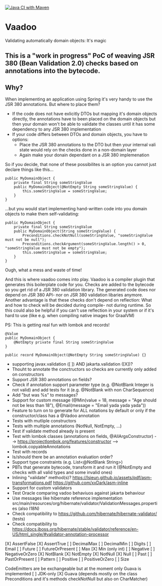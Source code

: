 [![Java CI with Maven](https://github.com/pfichtner/vaadoo/actions/workflows/maven.yml/badge.svg)](https://github.com/pfichtner/vaadoo/actions/workflows/maven.yml)

# Vaadoo
Validating automatically domain objects: It's magic

## This is a "work in progress" PoC of weaving JSR 380 (Bean Validation 2.0) checks based on annotations into the bytecode. 

## Why? 
When implementing an application using Spring it's very handy to use the JSR 380 annotations. But where to place them? 
- If the code does not have exlicitly DTOs but mapping it's domain objects directly, the annotations have to been placed on the domain objects but then your domain won't be able to validate the classes until it has some dependency to any JSR 380 implementation
- If your code differs between DTOs and domain objects, you have to options: 
  - Place the JSR 380 annotations to the DTO but then your internal vali state would rely on the checks done in a non-domain layer
  - Again make your donain dependant on a JSR 380 implemenation

So if you decide, that none of these possibilites is an option you cannot just declare things like this...

```
public MyDomainObject {
    private final String someStringValue
    public MyDomainObject(@NotEmpty String someStringValue) {
        this.someStringValue = someStringValue;
    }
}
```

...but you would start implementing hand-written code into you domain objects to make them self-validating: 

```
public MyDomainObject {
    private final String someStringValue
    public MyDomainObject(String someStringValue) {
        Preconditions.checkNotNull(someStringValue, "someStringValue must not be null");
        Preconditions.checkArgument(someStringValue.length() > 0, "someStringValue must not be empty");
        this.someStringValue = someStringValue;
    }
}
```

Ough, what a mess and waste of time! 

And this is where vaadoo comes into play. Vaadoo is a compiler plugin that generates this boilerplate code for you. Checks are added to the bytecode so you get rid of a JSR 380 validation library. The generated code does nor depend on JSR 380 API- nor on JSR 380 validation libaries anymore. Another advantage is that these checks don't depend on reflection: What and how to check will be decided during compile- not during runtime. So this could also be helpful if you can't use reflection in your system or if it's hard to use (like e.g. when compiling native images for GraalVM)


PS: This is getting real fun with lombok and records! 
```
@Value
public MyDomainObject {
    @NotEmpty private final String someStringValue
}
```

```
public record MyDomainObject(@NotEmpty String someStringValue) {}
```



- supporting javax.validation ([ ]) AND jakarta.validation ([X])?
- Thouht to annotate the conctructors so checks are currently only added on constructors
- Support JSR 380 annotations on fields?
- Check if annotation support parameter type (e.g. @NotBlank Integer is not valid) and add tests for it (e.g. @NotBlank with non CharSequence)
- Add "but was %s" to messages? 
- Support for custom message (@Min(value = 18, message = "Age should not be less than 18"), @Email(message = "Email yada yada yada"))
- Feature to turn on to generate for ALL notations by default or only if the constructor/class has a @Vadoo annotation
- Tests with mutliple constructors
- Tests with multiple annotations (NotNull, NotEmpty, ...)
- Test if validate method already is present
- Test with lombok classes (annotations on fields, @AllArgsConstructor) --> https://projectlombok.org/features/constructor --> lombok.copyableAnnotations
- Test with records
- Is/should there be an annotation evaluation order?
- Support type constraints (e.g. List<@NotBlank String>)
- PBTs that generate bytecode, transform it and run it (@NotEmpty and checks with all valid types and some invalid ones)
- Inlining "validate" method(s)?  https://lsieun.github.io/assets/pdf/asm-transformations.pdf https://github.com/xxDark/asm-inline
- Support for custom validators
- Test Oracle comparing vadoo behaviuos against jakarta behaviour
- Use messages like hibernate reference implementation src/main/resources/org/hibernate/validator/ValidationMessages.properties (also I18N)
- Check compatibility to https://github.com/hibernate/hibernate-validator/ (tests)
- Check compatibility to https://docs.jboss.org/hibernate/stable/validator/reference/en-US/html_single/#validator-annotation-processor

[X] AssertFalse
[X] AssertTrue
[ ] DecimalMax
[ ] DecimalMin
[ ] Digits
[ ] Email
[ ] Future
[ ] FutureOrPresent
[ ] Max
[X] Min (only int)
[ ] Negative
[ ] NegativeOrZero
[X] NotBlank
[X] NotEmpty
[X] NotNull
[X] Null
[ ] Past
[ ] PastOrPresent
[ ] Pattern
[ ] Positive
[ ] PositiveOrZero
[ ] Size

CodeEmitters are be exchangeable but at the moment only Guava is implemented
[ ] JDK-only
[X] Guava (depends mostly on the class Preconditions and it's methods checkNotNull but also on CharMatcher)

